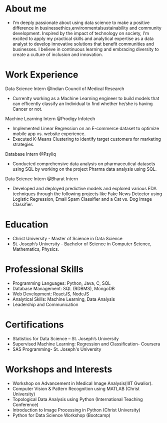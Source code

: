 # About me
- I'm deeply passionate about using data science to make a positive difference in businessethics,environmentalsustainability and community development. Inspired by the impact of technology on society, I'm excited to apply my practical skills and analytical expertise as a data analyst to develop innovative solutions that benefit communities and businesses. I believe in continuous learning and embracing diversity to create a culture of inclusion and innovation.

# Work Experience
Data Science Intern @Indian Council of Medical Research
- Currenlty working as a Machine Learning engineer to build models that can efficently classify an Individual to find whether he/she is having Cancer or not.
  
Machine Learning Intern @Prodigy Infotech
- Implemented Linear Regression on an E-commerce dataset to optimize mobile app vs. website experience.
- Executed K-Means Clustering to identify target customers for marketing strategies.
  
Database Intern @Psyliq
- Conducted comprehensive data analysis on pharmaceutical datasets using SQL by working on the project Pharma data analysis using SQL.

Data Science Intern @Bharat Intern 
- Developed and deployed predictive models and explored various EDA techniques through the following projects like Fake News Detector using Logistic Regression, Email Spam Classifier and a Cat vs. Dog Image Classifier.

# Education
- Christ University - Master of Science in  Data Science
- St. Joseph’s University - Bachelor of Science in Computer Science, Mathematics, Physics.

# Professional Skills
- Programming Languages: Python, Java, C, SQL
- Database Management: SQL (RDBMS), MongoDB
- Web Development: ReactJS, NodeJS
- Analytical Skills: Machine Learning, Data Analysis
- Leadership and Communication

# Certifications
- Statistics for Data Science – St. Joseph’s University
- Supervised Machine Learning: Regression and Classification- Coursera
- SAS Programming- St. Joseph's University

# Workshops and Interests
- Workshop on Advancement in Medical Image Analysis(IIIT Gwalior).
- Computer Vision & Pattern Recognition using MATLAB (Christ University)
- Topological Data Analysis using Python (International Teaching Conference)
- Introduction to Image Processing in Python (Christ University)
- Python for Data Science Workshop (Bootcamp) 




